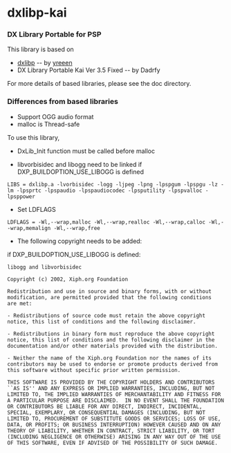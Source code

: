 dxlibp-kai
==========


### DX Library Portable for PSP


This library is based on

* [dxlibp](https://github.com/yreeen/dxlibp) -- by [yreeen](https://github.com/yreeen) <br>
* DX Library Portable Kai Ver 3.5 Fixed -- by Dadrfy


For more details of based libraries, please see the doc directory.


### Differences from based libraries

* Support OGG audio format
* malloc is Thread-safe

To use this library,

* DxLib_Init function must be called before malloc

* libvorbisidec and libogg need to be linked if DXP_BUILDOPTION_USE_LIBOGG is defined

```
LIBS = dxlibp.a -lvorbisidec -logg -ljpeg -lpng -lpspgum -lpspgu -lz -lm -lpsprtc -lpspaudio -lpspaudiocodec -lpsputility -lpspvalloc -lpsppower
```

* Set LDFLAGS

```
LDFLAGS = -Wl,--wrap,malloc -Wl,--wrap,realloc -Wl,--wrap,calloc -Wl,--wrap,memalign -Wl,--wrap,free
```

* The following copyright needs to be added:

if DXP_BUILDOPTION_USE_LIBOGG is defined:

```
libogg and libvorbisidec

Copyright (c) 2002, Xiph.org Foundation

Redistribution and use in source and binary forms, with or without
modification, are permitted provided that the following conditions
are met:

- Redistributions of source code must retain the above copyright
notice, this list of conditions and the following disclaimer.

- Redistributions in binary form must reproduce the above copyright
notice, this list of conditions and the following disclaimer in the
documentation and/or other materials provided with the distribution.

- Neither the name of the Xiph.org Foundation nor the names of its
contributors may be used to endorse or promote products derived from
this software without specific prior written permission.

THIS SOFTWARE IS PROVIDED BY THE COPYRIGHT HOLDERS AND CONTRIBUTORS
``AS IS'' AND ANY EXPRESS OR IMPLIED WARRANTIES, INCLUDING, BUT NOT
LIMITED TO, THE IMPLIED WARRANTIES OF MERCHANTABILITY AND FITNESS FOR
A PARTICULAR PURPOSE ARE DISCLAIMED.  IN NO EVENT SHALL THE FOUNDATION
OR CONTRIBUTORS BE LIABLE FOR ANY DIRECT, INDIRECT, INCIDENTAL,
SPECIAL, EXEMPLARY, OR CONSEQUENTIAL DAMAGES (INCLUDING, BUT NOT
LIMITED TO, PROCUREMENT OF SUBSTITUTE GOODS OR SERVICES; LOSS OF USE,
DATA, OR PROFITS; OR BUSINESS INTERRUPTION) HOWEVER CAUSED AND ON ANY
THEORY OF LIABILITY, WHETHER IN CONTRACT, STRICT LIABILITY, OR TORT
(INCLUDING NEGLIGENCE OR OTHERWISE) ARISING IN ANY WAY OUT OF THE USE
OF THIS SOFTWARE, EVEN IF ADVISED OF THE POSSIBILITY OF SUCH DAMAGE.
```

